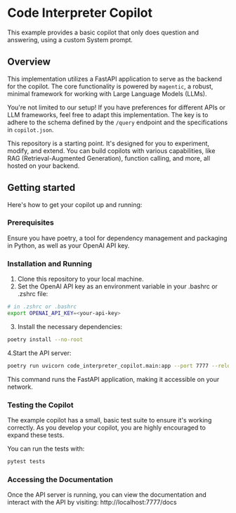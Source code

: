 # Code Interpreter Copilot
This example provides a basic copilot that only does question and answering,
using a custom System prompt.

## Overview
This implementation utilizes a FastAPI application to serve as the backend for
the copilot. The core functionality is powered by `magentic`, a robust, minimal
framework for working with Large Language Models (LLMs).

You're not limited to our setup! If you have preferences for different APIs or
LLM frameworks, feel free to adapt this implementation. The key is to adhere to
the schema defined by the `/query` endpoint and the specifications in
`copilot.json`.

This repository is a starting point. It's designed for you to experiment,
modify, and extend. You can build copilots with various capabilities, like RAG
(Retrieval-Augmented Generation), function calling, and more, all hosted on your
backend.

## Getting started

Here's how to get your copilot up and running:

### Prerequisites

Ensure you have poetry, a tool for dependency management and packaging in
Python, as well as your OpenAI API key.

### Installation and Running

1. Clone this repository to your local machine.
2. Set the OpenAI API key as an environment variable in your .bashrc or .zshrc file:

``` sh
# in .zshrc or .bashrc
export OPENAI_API_KEY=<your-api-key>
```

3. Install the necessary dependencies:

``` sh
poetry install --no-root
```

4.Start the API server:

``` sh
poetry run uvicorn code_interpreter_copilot.main:app --port 7777 --reload
```

This command runs the FastAPI application, making it accessible on your network.

### Testing the Copilot
The example copilot has a small, basic test suite to ensure it's
working correctly. As you develop your copilot, you are highly encouraged to
expand these tests.

You can run the tests with:

``` sh
pytest tests
```

### Accessing the Documentation

Once the API server is running, you can view the documentation and interact with
the API by visiting: http://localhost:7777/docs
